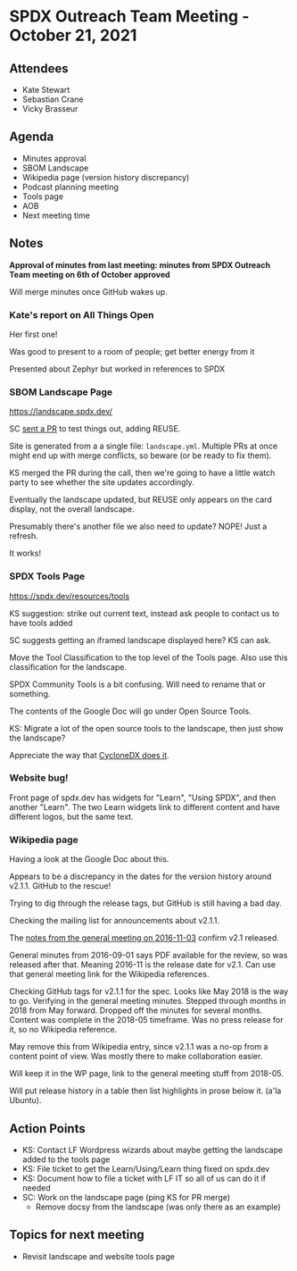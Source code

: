# SPDX Outreach Team Meeting - October 21, 2021

## Attendees

* Kate Stewart
* Sebastian Crane
* Vicky Brasseur

## Agenda

* Minutes approval
* SBOM Landscape
* Wikipedia page (version history discrepancy)
* Podcast planning meeting
* Tools page
* AOB
* Next meeting time

## Notes

**Approval of minutes from last meeting: minutes from SPDX Outreach Team meeting on 6th of October approved**

Will merge minutes once GitHub wakes up.

### Kate's report on All Things Open

Her first one!

Was good to present to a room of people; get better energy from it

Presented about Zephyr but worked in references to SPDX

### SBOM Landscape Page

<https://landscape.spdx.dev/>

SC [sent a PR](https://github.com/spdx/sbom-landscape/pull/7) to test things out, adding REUSE.

Site is generated from a a single file: `landscape.yml`. Multiple PRs at once might end up with merge conflicts, so beware (or be ready to fix them).

KS merged the PR during the call, then we're going to have a little watch party to see whether the site updates accordingly.

Eventually the landscape updated, but REUSE only appears on the card display, not the overall landscape.

Presumably there's another file we also need to update? NOPE! Just a refresh.

It works!

### SPDX Tools Page

<https://spdx.dev/resources/tools>

KS suggestion: strike out current text, instead ask people to contact us to have tools added

SC suggests getting an iframed landscape displayed here? KS can ask.

Move the Tool Classification to the top level of the Tools page. Also use this classification for the landscape.

SPDX Community Tools is a bit confusing. Will need to rename that or something.

The contents of the Google Doc will go under Open Source Tools.

KS: Migrate a lot of the open source tools to the landscape, then just show the landscape?

Appreciate the way that [CycloneDX does it](https://cyclonedx.org/tool-center).

### Website bug!

Front page of spdx.dev has widgets for "Learn", "Using SPDX", and then another "Learn". The two Learn widgets link to different content and have different logos, but the same text.

### Wikipedia page

Having a look at the Google Doc about this.

Appears to be a discrepancy in the dates for the version history around v2.1.1. GitHub to the rescue!

Trying to dig through the release tags, but GitHub is still having a bad day.

Checking the mailing list for announcements about v2.1.1.

The [notes from the general meeting on 2016-11-03](https://wiki.spdx.org/view/General_Meeting/Minutes/2016-11-03#Tech_Team_Report_-_Kate.2FGary) confirm v2.1 released.

General minutes from 2016-09-01 says PDF available for the review, so was released after that. Meaning 2016-11 is the release date for v2.1. Can use that general meeting link for the Wikipedia references.

Checking GitHub tags for v2.1.1 for the spec. Looks like May 2018 is the way to go. Verifying in the general meeting minutes. Stepped through months in 2018 from May forward. Dropped off the minutes for several months. Content was complete in the 2018-05 timeframe. Was no press release for it, so no Wikipedia reference.

May remove this from Wikipedia entry, since v2.1.1 was a no-op from a content point of view. Was mostly there to make collaboration easier.

Will keep it in the WP page, link to the general meeting stuff from 2018-05.

Will put release history in a table then list highlights in prose below it. (a'la Ubuntu).

## Action Points

* KS: Contact LF Wordpress wizards about maybe getting the landscape added to the tools page
* KS: File ticket to get the Learn/Using/Learn thing fixed on spdx.dev
* KS: Document how to file a ticket with LF IT so all of us can do it if needed
* SC: Work on the landscape page (ping KS for PR merge)
    * Remove docsy from the landscape (was only there as an example)

## Topics for next meeting

* Revisit landscape and website tools page
